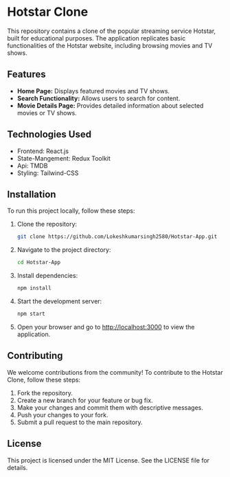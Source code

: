 # Hotstar Clone

This repository contains a clone of the popular streaming service Hotstar, built for educational purposes. The application replicates basic functionalities of the Hotstar website, including browsing movies and TV shows.

## Features

- **Home Page:** Displays featured movies and TV shows.
- **Search Functionality:** Allows users to search for content.
- **Movie Details Page:** Provides detailed information about selected movies or TV shows.

## Technologies Used

- Frontend: React.js
- State-Mangement: Redux Toolkit
- Api: TMDB 
- Styling: Tailwind-CSS

## Installation

To run this project locally, follow these steps:

1. Clone the repository:
    ```bash
    git clone https://github.com/Lokeshkumarsingh2580/Hotstar-App.git
    ```
2. Navigate to the project directory:
    ```bash
    cd Hotstar-App
    ```
3. Install dependencies:
    ```bash
    npm install
    ```
4. Start the development server:
    ```bash
    npm start
    ```
5. Open your browser and go to [http://localhost:3000](http://localhost:3000) to view the application.

## Contributing

We welcome contributions from the community! To contribute to the Hotstar Clone, follow these steps:

1. Fork the repository.
2. Create a new branch for your feature or bug fix.
3. Make your changes and commit them with descriptive messages.
4. Push your changes to your fork.
5. Submit a pull request to the main repository.

## License

This project is licensed under the MIT License. See the LICENSE file for details.
